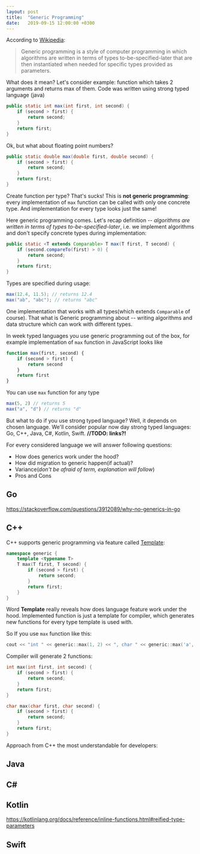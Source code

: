 ```yaml
---
layout: post
title:  "Generic Programming"
date:   2019-09-15 12:00:00 +0300
---
```


According to [Wikipedia](https://en.wikipedia.org/wiki/Generic_programming):

> Generic programming is a style of computer programming in which algorithms are written in terms of types to-be-specified-later that are then instantiated when needed for specific types provided as parameters. 

What does it mean? Let's consider example: function which takes 2 arguments and returns max of them. Code was written using strong typed language (java)

```java
public static int max(int first, int second) {
    if (second > first) {
        return second;
    }
    return first;
}
```
Ok, but what about floating point numbers?

```java
public static double max(double first, double second) {
    if (second > first) {
        return second;
    }
    return first;
}
```

Create function per type? That's sucks! This is **not generic programming**: every implementation of `max` function can be called with only one concrete type. And implementation for every type looks just the same!

Here generic programming comes. Let's recap definition -- *algorithms are written in terms of types to-be-specified-later*, i.e. we implement algorithms and don't specify concrete types during implementation: 

```java
public static <T extends Comparable> T max(T first, T second) {
    if (second.compareTo(first) > 0) {
        return second;
    }
    return first;
}
```
Types are specified during usage:
```java
max(12.4, 11.5); // returns 12.4
max("ab", "abc"); // returns "abc"
```

One implementation that works with all types(which extends `Comparable` of course). That what is Generic programming about -- writing algorithms and data structure which can work with different types.

In week typed languages you use generic programming out of the box, for example implementation of `max` function in JavaScript looks like

```js
function max(first, second) {
    if (second > first) {
        return second
    }
    return first
}
```
You can use `max` function for any type

```js
max(5, 2) // returns 5
max("a", "d") // returns "d"
```

But what to do if you use strong typed language? Well, it depends on chosen language. We'll consider popular now day strong typed languages: Go, C++, Java, C#, Kotlin, Swift. **//TODO: links?!**

For every considered language we will answer following questions:
* How does generics work under the hood?
* How did migration to generic happen(if actual)?
* Variance(*don't be afraid of term, explanation will follow*)
* Pros and Cons

## Go

https://stackoverflow.com/questions/3912089/why-no-generics-in-go

## C++

C++ supports generic programming via feature called [Template](https://en.wikipedia.org/wiki/Template_(C%2B%2B)):

```cpp
namespace generic {
    template <typename T>
    T max(T first, T second) {
        if (second > first) {
            return second;
        }
        return first;
    }
}
```

Word **Template** really reveals how does language feature work under the hood. Implemented function is just a template for compiler, which generates new functions for every type template is used with.

So If you use `max` function like this:
```cpp
cout << "int " << generic::max(1, 2) << ", char " << generic::max('a', 'b');
```
Compiler will generate 2 functions:

```cpp
int max(int first, int second) {
    if (second > first) {
        return second;
    }
    return first;
}

char max(char first, char second) {
    if (second > first) {
        return second;
    }
    return first;
}
```
Approach from C++ the most understandable for developers: 

## Java

## C#

## Kotlin

https://kotlinlang.org/docs/reference/inline-functions.html#reified-type-parameters

## Swift